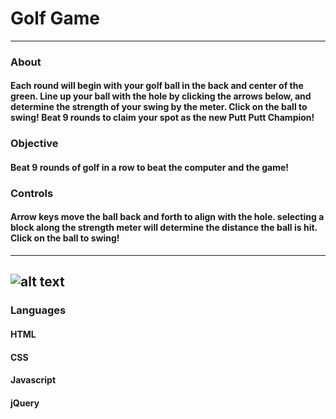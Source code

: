 # Golf Game

-------------------------

### About

#### Each round will begin with your golf ball in the back and center of the green. Line up your ball with the hole by clicking the arrows below, and determine the strength of your swing by the meter. Click on the ball to swing! Beat 9 rounds to claim your spot as the new Putt Putt Champion!

### Objective

#### Beat 9 rounds of golf in a row to beat the computer and the game!

### Controls

#### Arrow keys move the ball back and forth to align with the hole. selecting a block along the strength meter will determine the distance the ball is hit. Click on the ball to swing!

-----------
![alt text](https://imgur.com/JkL24Cw)
--------------

### Languages

#### HTML
#### CSS
#### Javascript
#### jQuery
